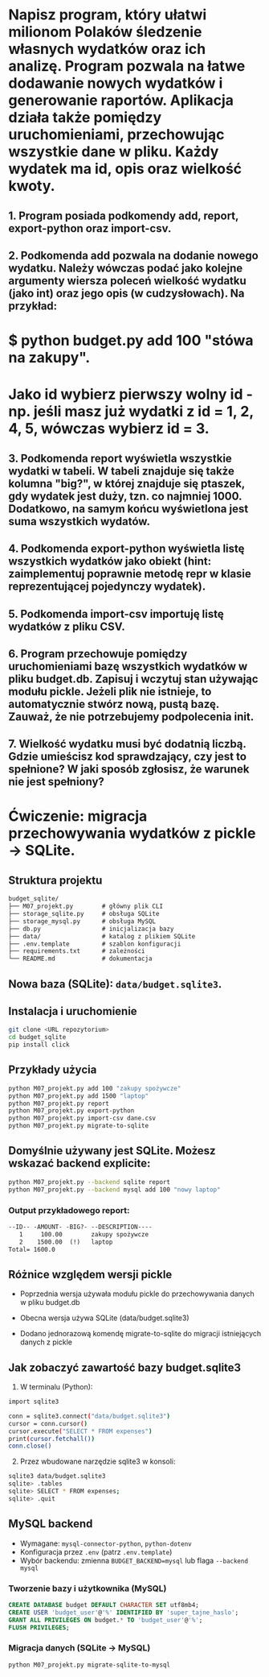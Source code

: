 # Napisz program, który ułatwi milionom Polaków śledzenie własnych wydatków oraz ich analizę. Program pozwala na łatwe dodawanie nowych wydatków i generowanie raportów. Aplikacja działa także pomiędzy uruchomieniami, przechowując wszystkie dane w pliku. Każdy wydatek ma id, opis oraz wielkość kwoty.

## 1. Program posiada podkomendy add, report, export-python oraz import-csv. 

## 2. Podkomenda add pozwala na dodanie nowego wydatku. Należy wówczas podać jako kolejne argumenty wiersza poleceń wielkość wydatku (jako int) oraz jego opis (w cudzysłowach). Na przykład:
# $ python budget.py add 100 "stówa na zakupy". 
# Jako id wybierz pierwszy wolny id - np. jeśli masz już wydatki z id = 1, 2, 4, 5, wówczas wybierz id = 3.

## 3. Podkomenda report wyświetla wszystkie wydatki w tabeli. W tabeli znajduje się także kolumna "big?", w której znajduje się ptaszek, gdy wydatek jest duży, tzn. co najmniej 1000. Dodatkowo, na samym końcu wyświetlona jest suma wszystkich wydatów.

## 4. Podkomenda export-python wyświetla listę wszystkich wydatków jako obiekt (hint: zaimplementuj poprawnie metodę __repr__ w klasie reprezentującej pojedynczy wydatek).

## 5. Podkomenda import-csv importuję listę wydatków z pliku CSV.

## 6. Program przechowuje pomiędzy uruchomieniami bazę wszystkich wydatków w pliku budget.db. Zapisuj i wczytuj stan używając modułu pickle. Jeżeli plik nie istnieje, to automatycznie stwórz nową, pustą bazę. Zauważ, że nie potrzebujemy podpolecenia init.

## 7. Wielkość wydatku musi być dodatnią liczbą. Gdzie umieścisz kod sprawdzający, czy jest to spełnione? W jaki sposób zgłosisz, że warunek nie jest spełniony?


# Ćwiczenie: migracja przechowywania wydatków z pickle -> SQLite.

## Struktura projektu
```txt
budget_sqlite/
├── M07_projekt.py        # główny plik CLI
├── storage_sqlite.py     # obsługa SQLite
├── storage_mysql.py      # obsługa MySQL
├── db.py                 # inicjalizacja bazy
├── data/                 # katalog z plikiem SQLite
├── .env.template         # szablon konfiguracji
├── requirements.txt      # zależności
└── README.md             # dokumentacja
```

## Nowa baza (SQLite): `data/budget.sqlite3`.

## Instalacja i uruchomienie
```bash
git clone <URL repozytorium>
cd budget_sqlite
pip install click
```

## Przykłady użycia
```bash
python M07_projekt.py add 100 "zakupy spożywcze"
python M07_projekt.py add 1500 "laptop"
python M07_projekt.py report
python M07_projekt.py export-python
python M07_projekt.py import-csv dane.csv
python M07_projekt.py migrate-to-sqlite
```

## Domyślnie używany jest SQLite. Możesz wskazać backend explicite:
```bash
python M07_projekt.py --backend sqlite report
python M07_projekt.py --backend mysql add 100 "nowy laptop"
```

### Output przykładowego report:
```txt
--ID-- -AMOUNT- -BIG?- --DESCRIPTION----
   1     100.00        zakupy spożywcze
   2    1500.00  (!)   laptop
Total= 1600.0
```

## Różnice względem wersji pickle
- Poprzednia wersja używała modułu pickle do przechowywania danych w pliku budget.db

- Obecna wersja używa SQLite (data/budget.sqlite3)

- Dodano jednorazową komendę migrate-to-sqlite do migracji istniejących danych z pickle

## Jak zobaczyć zawartość bazy budget.sqlite3

1. W terminalu (Python):
```bash
import sqlite3

conn = sqlite3.connect("data/budget.sqlite3")
cursor = conn.cursor()
cursor.execute("SELECT * FROM expenses")
print(cursor.fetchall())
conn.close()
```

2. Przez wbudowane narzędzie sqlite3 w konsoli:
```bash
sqlite3 data/budget.sqlite3
sqlite> .tables
sqlite> SELECT * FROM expenses;
sqlite> .quit
```

## MySQL backend

- Wymagane: `mysql-connector-python`, `python-dotenv`
- Konfiguracja przez `.env` (patrz `.env.template`)
- Wybór backendu: zmienna `BUDGET_BACKEND=mysql` lub flaga `--backend mysql`

### Tworzenie bazy i użytkownika (MySQL)
```sql
CREATE DATABASE budget DEFAULT CHARACTER SET utf8mb4;
CREATE USER 'budget_user'@'%' IDENTIFIED BY 'super_tajne_haslo';
GRANT ALL PRIVILEGES ON budget.* TO 'budget_user'@'%';
FLUSH PRIVILEGES;
```

### Migracja danych (SQLite → MySQL)
```bash
python M07_projekt.py migrate-sqlite-to-mysql
```